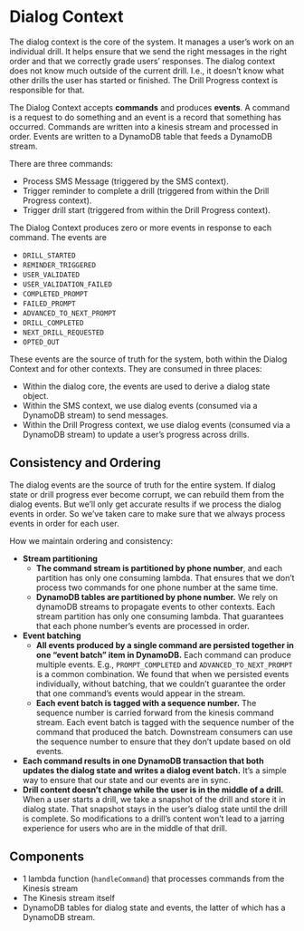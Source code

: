 # Dialog Context

The dialog context is the core of the system. It manages a user’s work on an individual drill. It helps ensure that we send the right messages in the right order and that we correctly grade users’ responses. The dialog context does not know much outside of the current drill. I.e., it doesn’t know what other drills the user has started or finished. The Drill Progress context is responsible for that.

The Dialog Context accepts **commands** and produces **events**. A command is a request to do something and an event is a record that something has occurred. Commands are written into a kinesis stream and processed in order. Events are written to a DynamoDB table that feeds a DynamoDB stream.

There are three commands:

* Process SMS Message (triggered by the SMS context).
* Trigger reminder to complete a drill (triggered from within the Drill Progress context).
* Trigger drill start (triggered from within the Drill Progress context).

The Dialog Context produces zero or more events in response to each command. The events are

* `DRILL_STARTED`
* `REMINDER_TRIGGERED`
* `USER_VALIDATED`
* `USER_VALIDATION_FAILED`
* `COMPLETED_PROMPT`
* `FAILED_PROMPT`
* `ADVANCED_TO_NEXT_PROMPT`
* `DRILL_COMPLETED`
* `NEXT_DRILL_REQUESTED`
* `OPTED_OUT`

These events are the source of truth for the system, both within the Dialog Context and for other contexts. They are consumed in three places:

* Within the dialog core, the events are used to derive a dialog state object.
* Within the SMS context, we use dialog events (consumed via a DynamoDB stream) to send messages.
* Within the Drill Progress context, we use dialog events (consumed via a DynamoDB stream) to update a user’s progress across drills.

## Consistency and Ordering

The dialog events are the source of truth for the entire system. If dialog state or drill progress ever become corrupt, we can rebuild them from the dialog events. But we’ll only get accurate results if we process the dialog events in order. So we’ve taken care to make sure that we always process events in order for each user.

How we maintain ordering and consistency:

* **Stream partitioning**
    * **The command stream is partitioned by phone number**, and each partition has only one consuming lambda. That ensures that we don’t process two commands for one phone number at the same time.
    * **DynamoDB tables are partitioned by phone number.** We rely on dynamoDB streams to propagate events to other contexts. Each stream partition has only one consuming lambda. That guarantees that each phone number’s events are processed in order.
* **Event batching**
    * **All events produced by a single command are persisted together in one “event batch” item in DynamoDB.** Each command can produce multiple events. E.g., `PROMPT_COMPLETED` and `ADVANCED_TO_NEXT_PROMPT` is a common combination. We found that when we persisted events individually, without batching, that we couldn’t guarantee the order that one command’s events would appear in the stream.
    * **Each event batch is tagged with a sequence number.** The sequence number is carried forward from the kinesis command stream. Each event batch is tagged with the sequence number of the command that produced the batch. Downstream consumers can use the sequence number to ensure that they don’t update based on old events.
* **Each command results in one DynamoDB transaction that both updates the dialog state and writes a dialog event batch.** It’s a simple way to ensure that our state and our events are in sync.
* **Drill content doesn’t change while the user is in the middle of a drill.** When a user starts a drill, we take a snapshot of the drill and store it in dialog state. That snapshot stays in the user’s dialog state until the drill is complete. So modifications to a drill’s content won’t lead to a jarring experience for users who are in the middle of that drill.

## Components

* 1 lambda function (`handleCommand`) that processes commands from the Kinesis stream
* The Kinesis stream itself
* DynamoDB tables for dialog state and events, the latter of which has a DynamoDB stream.

